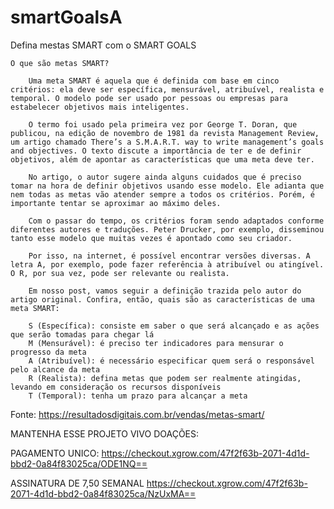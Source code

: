 # smartGoalsA

Defina mestas SMART  com o SMART GOALS

    O que são metas SMART?

        Uma meta SMART é aquela que é definida com base em cinco critérios: ela deve ser específica, mensurável, atribuível, realista e temporal. O modelo pode ser usado por pessoas ou empresas para estabelecer objetivos mais inteligentes.

        O termo foi usado pela primeira vez por George T. Doran, que publicou, na edição de novembro de 1981 da revista Management Review, um artigo chamado There’s a S.M.A.R.T. way to write management’s goals and objectives. O texto discute a importância de ter e de definir objetivos, além de apontar as características que uma meta deve ter.

        No artigo, o autor sugere ainda alguns cuidados que é preciso tomar na hora de definir objetivos usando esse modelo. Ele adianta que nem todas as metas vão atender sempre a todos os critérios. Porém, é importante tentar se aproximar ao máximo deles.

        Com o passar do tempo, os critérios foram sendo adaptados conforme diferentes autores e traduções. Peter Drucker, por exemplo, disseminou tanto esse modelo que muitas vezes é apontado como seu criador.

        Por isso, na internet, é possível encontrar versões diversas. A letra A, por exemplo, pode fazer referência à atribuível ou atingível. O R, por sua vez, pode ser relevante ou realista. 

        Em nosso post, vamos seguir a definição trazida pelo autor do artigo original. Confira, então, quais são as características de uma meta SMART:

        S (Específica): consiste em saber o que será alcançado e as ações que serão tomadas para chegar lá
        M (Mensurável): é preciso ter indicadores para mensurar o progresso da meta
        A (Atribuível): é necessário especificar quem será o responsável pelo alcance da meta
        R (Realista): defina metas que podem ser realmente atingidas, levando em consideração os recursos disponíveis
        T (Temporal): tenha um prazo para alcançar a meta
Fonte:
https://resultadosdigitais.com.br/vendas/metas-smart/

MANTENHA ESSE PROJETO VIVO 
DOAÇÕES: 

PAGAMENTO UNICO:
      https://checkout.xgrow.com/47f2f63b-2071-4d1d-bbd2-0a84f83025ca/ODE1NQ==
      
ASSINATURA DE 7,50 SEMANAL
      https://checkout.xgrow.com/47f2f63b-2071-4d1d-bbd2-0a84f83025ca/NzUxMA==

